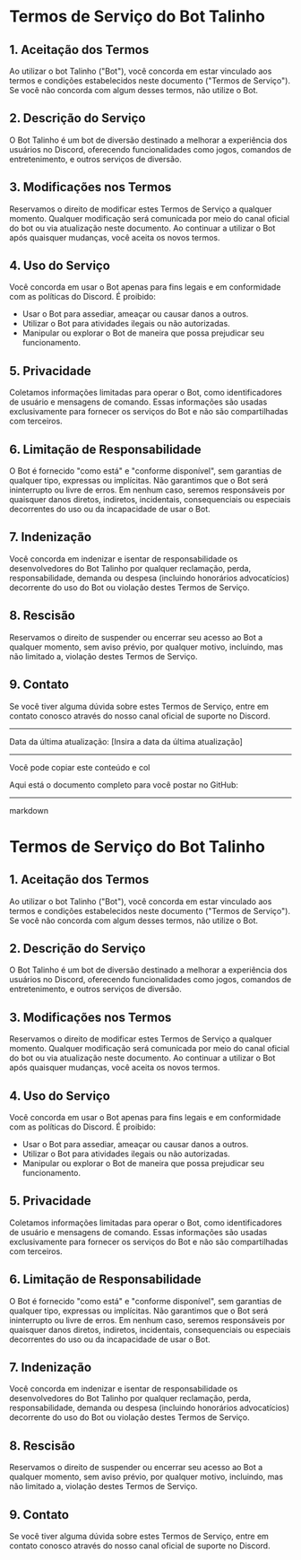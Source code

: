 # Termos de Serviço do Bot Talinho

## 1. Aceitação dos Termos

Ao utilizar o bot Talinho ("Bot"), você concorda em estar vinculado aos termos e condições estabelecidos neste documento ("Termos de Serviço"). Se você não concorda com algum desses termos, não utilize o Bot.

## 2. Descrição do Serviço

O Bot Talinho é um bot de diversão destinado a melhorar a experiência dos usuários no Discord, oferecendo funcionalidades como jogos, comandos de entretenimento, e outros serviços de diversão.

## 3. Modificações nos Termos

Reservamos o direito de modificar estes Termos de Serviço a qualquer momento. Qualquer modificação será comunicada por meio do canal oficial do bot ou via atualização neste documento. Ao continuar a utilizar o Bot após quaisquer mudanças, você aceita os novos termos.

## 4. Uso do Serviço

Você concorda em usar o Bot apenas para fins legais e em conformidade com as políticas do Discord. É proibido:
- Usar o Bot para assediar, ameaçar ou causar danos a outros.
- Utilizar o Bot para atividades ilegais ou não autorizadas.
- Manipular ou explorar o Bot de maneira que possa prejudicar seu funcionamento.

## 5. Privacidade

Coletamos informações limitadas para operar o Bot, como identificadores de usuário e mensagens de comando. Essas informações são usadas exclusivamente para fornecer os serviços do Bot e não são compartilhadas com terceiros.

## 6. Limitação de Responsabilidade

O Bot é fornecido "como está" e "conforme disponível", sem garantias de qualquer tipo, expressas ou implícitas. Não garantimos que o Bot será ininterrupto ou livre de erros. Em nenhum caso, seremos responsáveis por quaisquer danos diretos, indiretos, incidentais, consequenciais ou especiais decorrentes do uso ou da incapacidade de usar o Bot.

## 7. Indenização

Você concorda em indenizar e isentar de responsabilidade os desenvolvedores do Bot Talinho por qualquer reclamação, perda, responsabilidade, demanda ou despesa (incluindo honorários advocatícios) decorrente do uso do Bot ou violação destes Termos de Serviço.

## 8. Rescisão

Reservamos o direito de suspender ou encerrar seu acesso ao Bot a qualquer momento, sem aviso prévio, por qualquer motivo, incluindo, mas não limitado a, violação destes Termos de Serviço.

## 9. Contato

Se você tiver alguma dúvida sobre estes Termos de Serviço, entre em contato conosco através do nosso canal oficial de suporte no Discord.

---

Data da última atualização: [Insira a data da última atualização]


---

Você pode copiar este conteúdo e col

Aqui está o documento completo para você postar no GitHub:

---

markdown
# Termos de Serviço do Bot Talinho

## 1. Aceitação dos Termos

Ao utilizar o bot Talinho ("Bot"), você concorda em estar vinculado aos termos e condições estabelecidos neste documento ("Termos de Serviço"). Se você não concorda com algum desses termos, não utilize o Bot.

## 2. Descrição do Serviço

O Bot Talinho é um bot de diversão destinado a melhorar a experiência dos usuários no Discord, oferecendo funcionalidades como jogos, comandos de entretenimento, e outros serviços de diversão.

## 3. Modificações nos Termos

Reservamos o direito de modificar estes Termos de Serviço a qualquer momento. Qualquer modificação será comunicada por meio do canal oficial do bot ou via atualização neste documento. Ao continuar a utilizar o Bot após quaisquer mudanças, você aceita os novos termos.

## 4. Uso do Serviço

Você concorda em usar o Bot apenas para fins legais e em conformidade com as políticas do Discord. É proibido:
- Usar o Bot para assediar, ameaçar ou causar danos a outros.
- Utilizar o Bot para atividades ilegais ou não autorizadas.
- Manipular ou explorar o Bot de maneira que possa prejudicar seu funcionamento.

## 5. Privacidade

Coletamos informações limitadas para operar o Bot, como identificadores de usuário e mensagens de comando. Essas informações são usadas exclusivamente para fornecer os serviços do Bot e não são compartilhadas com terceiros.

## 6. Limitação de Responsabilidade

O Bot é fornecido "como está" e "conforme disponível", sem garantias de qualquer tipo, expressas ou implícitas. Não garantimos que o Bot será ininterrupto ou livre de erros. Em nenhum caso, seremos responsáveis por quaisquer danos diretos, indiretos, incidentais, consequenciais ou especiais decorrentes do uso ou da incapacidade de usar o Bot.

## 7. Indenização

Você concorda em indenizar e isentar de responsabilidade os desenvolvedores do Bot Talinho por qualquer reclamação, perda, responsabilidade, demanda ou despesa (incluindo honorários advocatícios) decorrente do uso do Bot ou violação destes Termos de Serviço.

## 8. Rescisão

Reservamos o direito de suspender ou encerrar seu acesso ao Bot a qualquer momento, sem aviso prévio, por qualquer motivo, incluindo, mas não limitado a, violação destes Termos de Serviço.

## 9. Contato

Se você tiver alguma dúvida sobre estes Termos de Serviço, entre em contato conosco através do nosso canal oficial de suporte no Discord.
